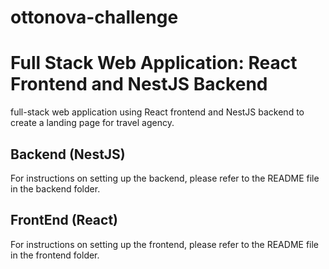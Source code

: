 # ottonova-challenge

# **Full Stack Web Application: React Frontend and NestJS Backend**

 full-stack web application using React frontend and NestJS backend to create a landing page for travel agency.




## **Backend (NestJS)**
For instructions on setting up the backend, please refer to the README file in the backend folder.



## **FrontEnd (React)**
For instructions on setting up the frontend, please refer to the README file in the frontend folder.